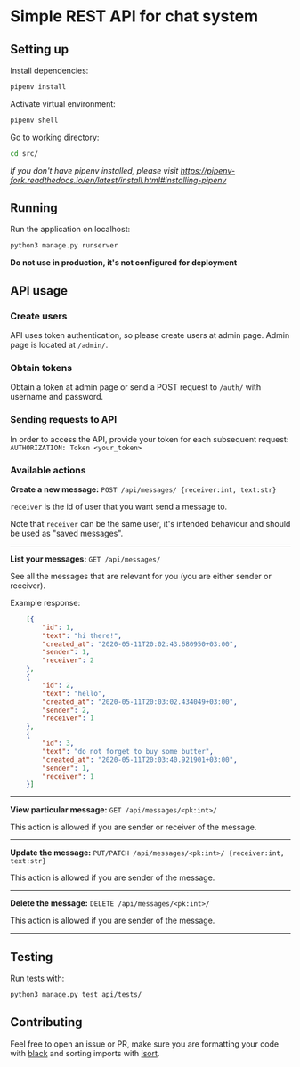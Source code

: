 # Simple REST API for chat system

## Setting up

Install dependencies:
```bash
pipenv install
```
Activate virtual environment:
```bash
pipenv shell
```

Go to working directory:
```bash
cd src/
```

_If you don't have pipenv installed, please visit https://pipenv-fork.readthedocs.io/en/latest/install.html#installing-pipenv_

## Running
Run the application on localhost:
```bash
python3 manage.py runserver
```

**Do not use in production, it's not configured for deployment**

## API usage

### Create users
API uses token authentication, so please create users at admin page. Admin page is located at `/admin/`.

### Obtain tokens
Obtain a token at admin page or send a POST request to `/auth/` with username and password.

### Sending requests to API
In order to access the API, provide your token for each subsequent request: `AUTHORIZATION: Token <your_token>`

### Available actions

**Create a new message:** `POST /api/messages/ {receiver:int, text:str}`

`receiver` is the id of user that you want send a message to.

Note that `receiver` can be the same user, it's intended behaviour and should be used as "saved messages".
___


**List your messages:** `GET /api/messages/`

See all the messages that are relevant for you (you are either sender or receiver).

Example response:
```json
    [{
        "id": 1,
        "text": "hi there!",
        "created_at": "2020-05-11T20:02:43.680950+03:00",
        "sender": 1,
        "receiver": 2
    },
    {
        "id": 2,
        "text": "hello",
        "created_at": "2020-05-11T20:03:02.434049+03:00",
        "sender": 2,
        "receiver": 1
    },
    {
        "id": 3,
        "text": "do not forget to buy some butter",
        "created_at": "2020-05-11T20:03:40.921901+03:00",
        "sender": 1,
        "receiver": 1
    }] 
```
___


**View particular message:** `GET /api/messages/<pk:int>/`

This action is allowed if you are sender or receiver of the message. 
___


**Update the message:** `PUT/PATCH /api/messages/<pk:int>/ {receiver:int, text:str}`

This action is allowed if you are sender of the message.
___

**Delete the message:** `DELETE /api/messages/<pk:int>/`

This action is allowed if you are sender of the message.
___


## Testing
Run tests with:
```bash
python3 manage.py test api/tests/
```

## Contributing
Feel free to open an issue or PR, make sure you are formatting your code with [black](https://github.com/psf/black) and sorting imports with [isort](https://github.com/timothycrosley/isort).
